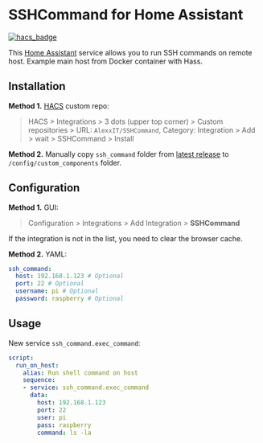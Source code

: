 # SSHCommand for Home Assistant

[![hacs_badge](https://img.shields.io/badge/HACS-Custom-orange.svg)](https://github.com/custom-components/hacs)

This [Home Assistant](https://www.home-assistant.io/) service allows you to run SSH commands on remote host. Example main host from Docker container with Hass.

## Installation

**Method 1.** [HACS](https://hacs.xyz/) custom repo:

> HACS > Integrations > 3 dots (upper top corner) > Custom repositories > URL: `AlexxIT/SSHCommand`, Category: Integration > Add > wait > SSHCommand > Install

**Method 2.** Manually copy `ssh_command` folder from [latest release](https://github.com/AlexxIT/SSHCommand/releases/latest) to `/config/custom_components` folder.

## Configuration

**Method 1.** GUI:

> Configuration > Integrations > Add Integration > **SSHCommand**

If the integration is not in the list, you need to clear the browser cache.

**Method 2.** YAML:

```yaml
ssh_command:
  host: 192.168.1.123 # Optional
  port: 22 # Optional
  username: pi # Optional
  password: raspberry # Optional
```

## Usage

New service `ssh_command.exec_command`:

```yaml
script:
  run_on_host:
    alias: Run shell command on host
    sequence:
    - service: ssh_command.exec_command
      data:
        host: 192.168.1.123
        port: 22
        user: pi
        pass: raspberry
        command: ls -la
```